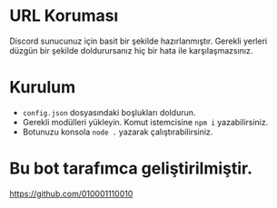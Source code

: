 # URL Koruması
Discord sunucunuz için basit bir şekilde hazırlanmıştır.
Gerekli yerleri düzgün bir şekilde doldurursanız hiç bir hata ile karşılaşmazsınız.

# Kurulum
- <code>config.json</code> dosyasındaki boşlukları doldurun.
- Gerekli modülleri yükleyin. Komut istemcisine <code>npm i</code> yazabilirsiniz.
- Botunuzu konsola <code>node .</code> yazarak çalıştırabilirsiniz.

# Bu bot tarafımca geliştirilmiştir.
https://github.com/010001110010
